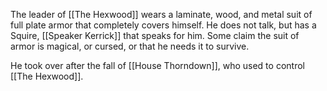 The leader of [[The Hexwood]] wears a laminate, wood, and metal suit of full plate armor that completely covers himself.  He does not talk, but has a Squire, [[Speaker Kerrick]] that speaks for him.  Some claim the suit of armor is magical, or cursed, or that he needs it to survive.

He took over after the fall of [[House Thorndown]], who used to control [[The Hexwood]].